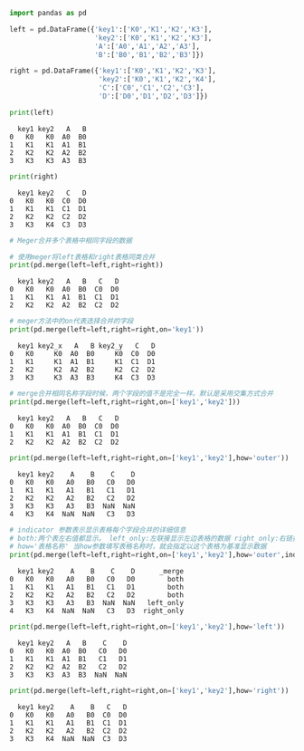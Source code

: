 

```python
import pandas as pd
```


```python
left = pd.DataFrame({'key1':['K0','K1','K2','K3'],
                     'key2':['K0','K1','K2','K3'],
                     'A':['A0','A1','A2','A3'],
                     'B':['B0','B1','B2','B3']})

right = pd.DataFrame({'key1':['K0','K1','K2','K3'],
                      'key2':['K0','K1','K2','K4'],
                      'C':['C0','C1','C2','C3'],
                      'D':['D0','D1','D2','D3']})
```


```python
print(left)
```

      key1 key2   A   B
    0   K0   K0  A0  B0
    1   K1   K1  A1  B1
    2   K2   K2  A2  B2
    3   K3   K3  A3  B3
    


```python
print(right)
```

      key1 key2   C   D
    0   K0   K0  C0  D0
    1   K1   K1  C1  D1
    2   K2   K2  C2  D2
    3   K3   K4  C3  D3
    


```python
# Meger合并多个表格中相同字段的数据
```


```python
# 使用meger将left表格和right表格同类合并
print(pd.merge(left=left,right=right))
```

      key1 key2   A   B   C   D
    0   K0   K0  A0  B0  C0  D0
    1   K1   K1  A1  B1  C1  D1
    2   K2   K2  A2  B2  C2  D2
    


```python
# meger方法中的on代表选择合并的字段
print(pd.merge(left=left,right=right,on='key1'))
```

      key1 key2_x   A   B key2_y   C   D
    0   K0     K0  A0  B0     K0  C0  D0
    1   K1     K1  A1  B1     K1  C1  D1
    2   K2     K2  A2  B2     K2  C2  D2
    3   K3     K3  A3  B3     K4  C3  D3
    


```python
# merge合并相同名称字段时候，两个字段的值不是完全一样。默认是采用交集方式合并
print(pd.merge(left=left,right=right,on=['key1','key2']))
```

      key1 key2   A   B   C   D
    0   K0   K0  A0  B0  C0  D0
    1   K1   K1  A1  B1  C1  D1
    2   K2   K2  A2  B2  C2  D2
    


```python
print(pd.merge(left=left,right=right,on=['key1','key2'],how='outer'))
```

      key1 key2    A    B    C    D
    0   K0   K0   A0   B0   C0   D0
    1   K1   K1   A1   B1   C1   D1
    2   K2   K2   A2   B2   C2   D2
    3   K3   K3   A3   B3  NaN  NaN
    4   K3   K4  NaN  NaN   C3   D3
    


```python
# indicator 参数表示显示表格每个字段合并的详细信息
# both:两个表左右值都显示。 left_only:左联接显示左边表格的数据 right_only:右链接，显示右边表格的数据
# how='表格名称' 当how参数填写表格名称时，就会指定以这个表格为基准显示数据
print(pd.merge(left=left,right=right,on=['key1','key2'],how='outer',indicator=True))
```

      key1 key2    A    B    C    D      _merge
    0   K0   K0   A0   B0   C0   D0        both
    1   K1   K1   A1   B1   C1   D1        both
    2   K2   K2   A2   B2   C2   D2        both
    3   K3   K3   A3   B3  NaN  NaN   left_only
    4   K3   K4  NaN  NaN   C3   D3  right_only
    


```python
print(pd.merge(left=left,right=right,on=['key1','key2'],how='left'))
```

      key1 key2   A   B    C    D
    0   K0   K0  A0  B0   C0   D0
    1   K1   K1  A1  B1   C1   D1
    2   K2   K2  A2  B2   C2   D2
    3   K3   K3  A3  B3  NaN  NaN
    


```python
print(pd.merge(left=left,right=right,on=['key1','key2'],how='right'))
```

      key1 key2    A    B   C   D
    0   K0   K0   A0   B0  C0  D0
    1   K1   K1   A1   B1  C1  D1
    2   K2   K2   A2   B2  C2  D2
    3   K3   K4  NaN  NaN  C3  D3
    

